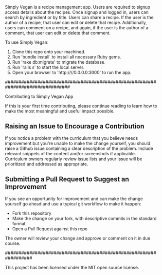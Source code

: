 Simply Vegan is a recipe management app.  Users are required to signup access details about the recipes.  Once signup and logged in, users can search by ingredient or by title. Users can share a recipe.  If the user is the author of a recipe, that user can edit or delete that recipe.  Additionally, users can comment on a recipe, and again, if the user is the author of a comment, that user can edit or delete that comment.  

To use Simply Vegan:
1. Clone this repo onto your machined.
2. Run 'bundle install' to install all necessary Ruby gems.
3. Run 'rake db:migrate' to migrate the database.
4. Run 'rails s' to start the local server.
5. Open your browser to 'http:////0.0.0.0:3000' to run the app.

################################################################################

Contributing to Simply Vegan App

If this is your first time contributing, please continue reading to learn how to make the most meaningful and useful impact possible.

## Raising an Issue to Encourage a Contribution

If you notice a problem with the curriculum that you believe needs improvement
but you're unable to make the change yourself, you should raise a Github issue
containing a clear description of the problem. Include relevant snippets of
the content and/or screenshots if applicable. Curriculum owners regularly review
issue lists and your issue will be prioritized and addressed as appropriate.

## Submitting a Pull Request to Suggest an Improvement

If you see an opportunity for improvement and can make the change yourself go
ahead and use a typical git workflow to make it happen:

* Fork this repository
* Make the change on your fork, with descriptive commits in the standard format
* Open a Pull Request against this repo

The owner will review your change and approve or comment on it in due
course.


##################################################################

This project has been licensed under the MIT open source license.
